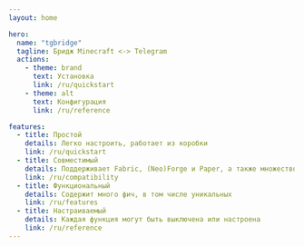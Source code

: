 ```yaml
---
layout: home

hero:
  name: "tgbridge"
  tagline: Бридж Minecraft <-> Telegram
  actions:
    - theme: brand
      text: Установка
      link: /ru/quickstart
    - theme: alt
      text: Конфигурация
      link: /ru/reference

features:
  - title: Простой
    details: Легко настроить, работает из коробки
    link: /ru/quickstart
  - title: Совместимый
    details: Поддерживает Fabric, (Neo)Forge и Paper, а также множество модов и плагинов
    link: /ru/compatibility
  - title: Функциональный
    details: Содержит много фич, в том числе уникальных
    link: /ru/features
  - title: Настраиваемый
    details: Каждая функция могут быть выключена или настроена
    link: /ru/reference
---
```


